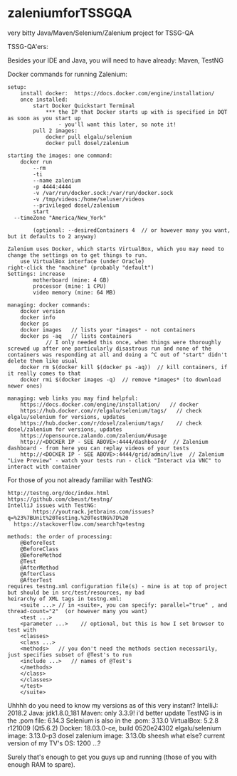 # zaleniumforTSSGQA
very bitty Java/Maven/Selenium/Zalenium project for TSSG-QA


TSSG-QA'ers:

Besides your IDE and Java, you will need to have already: Maven, TestNG

Docker commands for running Zalenium:

	setup:
		install docker:  https://docs.docker.com/engine/installation/
		once installed:
			start Docker Quickstart Terminal
				*** the IP that Docker starts up with is specified in DQT as soon as you start up
					- you'll want this later, so note it!
			pull 2 images:
				docker pull elgalu/selenium
				docker pull dosel/zalenium

	starting the images: one command:
		docker run 
			--rm 
			-ti 
			--name zalenium 
			-p 4444:4444     
			-v /var/run/docker.sock:/var/run/docker.sock     
			-v /tmp/videos:/home/seluser/videos     
			--privileged dosel/zalenium 
			start
      --timeZone "America/New_York"

			(optional: --desiredContainers 4  // or however many you want, but it defaults to 2 anyway)

	Zalenium uses Docker, which starts VirtualBox, which you may need to change the settings on to get things to run.
		use VirtualBox interface (under Oracle)
    right-click the "machine" (probably "default")
    Settings: increase
			motherboard (mine: 4 GB)
			processor (mine: 1 CPU)
			video memory (mine: 64 MB)

	managing: docker commands:
		docker version
		docker info
		docker ps
		docker images   // lists your *images* - not containers
		docker ps -aq   // lists containers
				// I only needed this once, when things were thoroughly screwed up after one particularly disastrous run and none of the containers was responding at all and doing a ^C out of "start" didn't delete them like usual
		docker rm $(docker kill $(docker ps -aq))  // kill containers, if it really comes to that
		docker rmi $(docker images -q)  // remove *images* (to download newer ones)

	managing: web links you may find helpful:
		https://docs.docker.com/engine/installation/   // docker
		https://hub.docker.com/r/elgalu/selenium/tags/   // check elgalu/selenium for versions, updates
		https://hub.docker.com/r/dosel/zalenium/tags/    // check dosel/zalenium for versions, updates
		https://opensource.zalando.com/zalenium/#usage
		http://<DOCKER IP - SEE ABOVE>:4444/dashboard/  // Zalenium dashboard - from here you can replay videos of your tests
		http://<DOCKER IP - SEE ABOVE>:4444/grid/admin/live  // Zalenium "Live Preview" - watch your tests run - click "Interact via VNC" to interact with container


For those of you not already familiar with TestNG:

	http://testng.org/doc/index.html
	https://github.com/cbeust/testng/
	IntelliJ issues with TestNG: 
			https://youtrack.jetbrains.com/issues?q=%23%7BUnit%20Testing.%20TestNG%7D%20
	  https://stackoverflow.com/search?q=testng

	methods: the order of processing:
		@BeforeTest
		@BeforeClass
		@BeforeMethod
		@Test
		@AfterMethod
		@AfterClass
		@AfterTest
	requires testng.xml configuration file(s) - mine is at top of project but should be in src/test/resources, my bad
	heirarchy of XML tags in testng.xml:
		<suite ...>	// in <suite>, you can specify: parallel="true" , and thread-count="2"  (or however many you want)
		<test ...>
		<parameter ...>    // optional, but this is how I set browser to test with
		<classes>
		<class ...>
		<methods>	// you don't need the methods section necessarily, just specifies subset of @Test's to run
		<include ...>	// names of @Test's
		</methods>
		</class>
		</classes>
		</test>
		</suite>

Uhhhh do you need to know my versions as of this very instant?
	IntelliJ:  2018.2
	Java:  jdk1.8.0_181
	Maven:  only 3.3.9! i'd better update
	TestNG is in the .pom file:  6.14.3
	Selenium is also in the .pom:  3.13.0
	VirtualBox:  5.2.8 r121009 (Qt5.6.2)
	Docker:  18.03.0-ce, build 0520e24302
	elgalu/selenium image:  3.13.0-p3
  dosel zalenium image:  3.13.0b
	sheesh what else? current version of my TV's OS: 1200 ...?  

Surely that's enough to get you guys up and running (those of you with enough RAM to spare).

